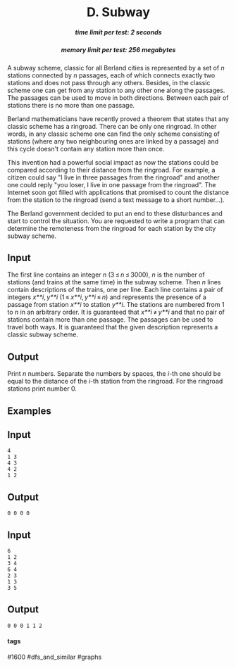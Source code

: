 <h1 style='text-align: center;'> D. Subway</h1>

<h5 style='text-align: center;'>time limit per test: 2 seconds</h5>
<h5 style='text-align: center;'>memory limit per test: 256 megabytes</h5>

A subway scheme, classic for all Berland cities is represented by a set of *n* stations connected by *n* passages, each of which connects exactly two stations and does not pass through any others. Besides, in the classic scheme one can get from any station to any other one along the passages. The passages can be used to move in both directions. Between each pair of stations there is no more than one passage.

Berland mathematicians have recently proved a theorem that states that any classic scheme has a ringroad. There can be only one ringroad. In other words, in any classic scheme one can find the only scheme consisting of stations (where any two neighbouring ones are linked by a passage) and this cycle doesn't contain any station more than once.

This invention had a powerful social impact as now the stations could be compared according to their distance from the ringroad. For example, a citizen could say "I live in three passages from the ringroad" and another one could reply "you loser, I live in one passage from the ringroad". The Internet soon got filled with applications that promised to count the distance from the station to the ringroad (send a text message to a short number...).

The Berland government decided to put an end to these disturbances and start to control the situation. You are requested to write a program that can determine the remoteness from the ringroad for each station by the city subway scheme.

## Input

The first line contains an integer *n* (3 ≤ *n* ≤ 3000), *n* is the number of stations (and trains at the same time) in the subway scheme. Then *n* lines contain descriptions of the trains, one per line. Each line contains a pair of integers *x**i*, *y**i* (1 ≤ *x**i*, *y**i* ≤ *n*) and represents the presence of a passage from station *x**i* to station *y**i*. The stations are numbered from 1 to *n* in an arbitrary order. It is guaranteed that *x**i* ≠ *y**i* and that no pair of stations contain more than one passage. The passages can be used to travel both ways. It is guaranteed that the given description represents a classic subway scheme.

## Output

Print *n* numbers. Separate the numbers by spaces, the *i*-th one should be equal to the distance of the *i*-th station from the ringroad. For the ringroad stations print number 0.

## Examples

## Input


```
4  
1 3  
4 3  
4 2  
1 2  

```
## Output


```
0 0 0 0 
```
## Input


```
6  
1 2  
3 4  
6 4  
2 3  
1 3  
3 5  

```
## Output


```
0 0 0 1 1 2 
```


#### tags 

#1600 #dfs_and_similar #graphs 